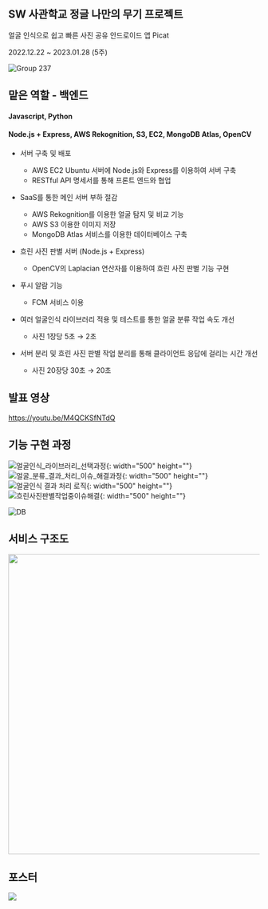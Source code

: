 ## SW 사관학교 정글 나만의 무기 프로젝트

얼굴 인식으로 쉽고 빠른 사진 공유 안드로이드 앱 Picat

2022.12.22 ~ 2023.01.28 (5주)

![Group 237](https://user-images.githubusercontent.com/69448918/215417167-6d308102-4bf7-4fda-84c1-fcedddd0e129.png)

## 맡은 역할 - 백엔드

#### Javascript, Python

#### Node.js + Express, AWS Rekognition, S3, EC2, MongoDB Atlas, OpenCV

- 서버 구축 및 배포

  - AWS EC2 Ubuntu 서버에 Node.js와 Express를 이용하여 서버 구축
  - RESTful API 명세서를 통해 프론트 엔드와 협업

- SaaS를 통한 메인 서버 부하 절감

  - AWS Rekognition를 이용한 얼굴 탐지 및 비교 기능
  - AWS S3 이용한 이미지 저장
  - MongoDB Atlas 서비스를 이용한 데이터베이스 구축

- 흐린 사진 판별 서버 (Node.js + Express)

  - OpenCV의 Laplacian 연산자를 이용하여 흐린 사진 판별 기능 구현

- 푸시 알람 기능

  - FCM 서비스 이용

- 여러 얼굴인식 라이브러리 적용 및 테스트를 통한 얼굴 분류 작업 속도 개선

  - 사진 1장당 5초 → 2초

- 서버 분리 및 흐린 사진 판별 작업 분리를 통해 클라이언트 응답에 걸리는 시간 개선
  - 사진 20장당 30초 → 20초

## 발표 영상

https://youtu.be/M4QCKSfNTdQ

## 기능 구현 과정

![얼굴인식_라이브러리_선택과정](https://user-images.githubusercontent.com/59064298/215989060-862d4907-f526-4726-abd6-d760981a2d3f.PNG){: width="500" height=""}
![얼굴_분류_결과_처리_이슈_해결과정](https://user-images.githubusercontent.com/59064298/215989145-a2378339-7fbd-46bb-8993-2baa5ed19f2b.png){: width="500" height=""}
![얼굴인식 결과 처리 로직](https://user-images.githubusercontent.com/59064298/215989193-2c6c51af-18fc-405f-836e-b65ded349540.PNG){: width="500" height=""}
![흐린사진판별작업중이슈해결](https://user-images.githubusercontent.com/59064298/215989308-3524b2c4-4766-469c-b782-5a65709e68e4.PNG){: width="500" height=""}

![DB](https://user-images.githubusercontent.com/59064298/215989336-c027f28f-8677-4710-92a8-38886e774294.PNG)

## 서비스 구조도

<img src = "https://user-images.githubusercontent.com/69448918/215393393-35f6f2c4-46c6-4a1c-9cb7-33732c45c531.png" width = "600px">

## 포스터

<img src = "https://user-images.githubusercontent.com/69448918/215391227-97fd1220-f07f-4861-beff-656e605f8699.png">
